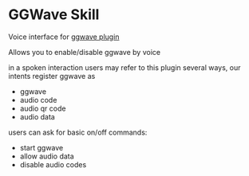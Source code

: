 # GGWave Skill

Voice interface for [ggwave plugin](https://github.com/OpenVoiceOS/ovos-audio-transformer-plugin-ggwave)

Allows you to enable/disable ggwave by voice

in a spoken interaction users may refer to this plugin several ways, our intents register ggwave as
- ggwave
- audio code
- audio qr code
- audio data

users can ask for basic on/off commands:
- start ggwave
- allow audio data
- disable audio codes
